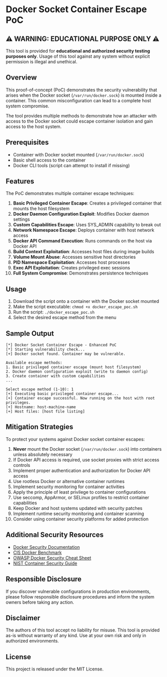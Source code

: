 # Docker Socket Container Escape PoC

## ⚠️ WARNING: EDUCATIONAL PURPOSE ONLY ⚠️

This tool is provided for **educational and authorized security testing purposes only**. 
Usage of this tool against any system without explicit permission is illegal and unethical.

## Overview

This proof-of-concept (PoC) demonstrates the security vulnerability that arises when the Docker socket (`/var/run/docker.sock`) is mounted inside a container. This common misconfiguration can lead to a complete host system compromise.

The tool provides multiple methods to demonstrate how an attacker with access to the Docker socket could escape container isolation and gain access to the host system.

## Prerequisites

- Container with Docker socket mounted (`/var/run/docker.sock`)
- Basic shell access to the container
- Docker CLI tools (script can attempt to install if missing)

## Features

The PoC demonstrates multiple container escape techniques:

1. **Basic Privileged Container Escape**: Creates a privileged container that mounts the host filesystem
2. **Docker Daemon Configuration Exploit**: Modifies Docker daemon settings 
3. **Custom Capabilities Escape**: Uses SYS_ADMIN capability to break out
4. **Network Namespace Escape**: Deploys container with host network access
5. **Docker API Command Execution**: Runs commands on the host via Docker API
6. **Build Context Exploitation**: Accesses host files during image builds
7. **Volume Mount Abuse**: Accesses sensitive host directories
8. **PID Namespace Exploitation**: Accesses host processes
9. **Exec API Exploitation**: Creates privileged exec sessions
10. **Full System Compromise**: Demonstrates persistence techniques

## Usage

1. Download the script onto a container with the Docker socket mounted
2. Make the script executable: `chmod +x docker_escape_poc.sh`
3. Run the script: `./docker_escape_poc.sh`
4. Select the desired escape method from the menu

## Sample Output

```
[*] Docker Socket Container Escape - Enhanced PoC
[*] Starting vulnerability check...
[+] Docker socket found. Container may be vulnerable.

Available escape methods:
1. Basic privileged container escape (mount host filesystem)
2. Docker daemon configuration exploit (write to daemon config)
3. Create container with custom capabilities
...

Select escape method (1-10): 1
[+] Executing basic privileged container escape...
[+] Container escape successful. Now running on the host with root privileges.
[+] Hostname: host-machine-name
[+] Host files: [host file listing]
```

## Mitigation Strategies

To protect your systems against Docker socket container escapes:

1. **Never** mount the Docker socket (`/var/run/docker.sock`) into containers unless absolutely necessary
2. If Docker API access is required, use socket proxies with strict access controls
3. Implement proper authentication and authorization for Docker API access
4. Use rootless Docker or alternative container runtimes
5. Implement security monitoring for container activities
6. Apply the principle of least privilege to container configurations
7. Use seccomp, AppArmor, or SELinux profiles to restrict container capabilities
8. Keep Docker and host systems updated with security patches
9. Implement runtime security monitoring and container scanning
10. Consider using container security platforms for added protection

## Additional Security Resources

- [Docker Security Documentation](https://docs.docker.com/engine/security/)
- [CIS Docker Benchmark](https://www.cisecurity.org/benchmark/docker)
- [OWASP Docker Security Cheat Sheet](https://cheatsheetseries.owasp.org/cheatsheets/Docker_Security_Cheat_Sheet.html)
- [NIST Container Security Guide](https://nvlpubs.nist.gov/nistpubs/SpecialPublications/NIST.SP.800-190.pdf)

## Responsible Disclosure

If you discover vulnerable configurations in production environments, please follow responsible disclosure procedures and inform the system owners before taking any action.

## Disclaimer

The authors of this tool accept no liability for misuse. This tool is provided as-is without warranty of any kind. Use at your own risk and only in authorized environments.

## License

This project is released under the MIT License.